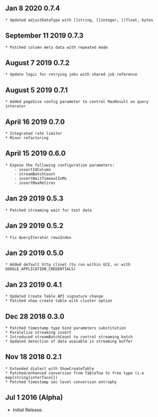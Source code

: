 ## Jan 8 2020 0.7.4
    * Updated adjustDataType with []string, []integer, []float, bytes

## September 11 2019 0.7.3
    * Patched column meta data with repeated mode 
    
## August 7 2019 0.7.2
    * Update logic for retrying jobs with shared job reference  
    
## August 5 2019 0.7.1
    * Added pageSize config parameter to control MaxResult on query interator

## April 16 2019 0.7.0
    * Integrated rate limiter
    * Minor refactoring

## April 15 2019 0.6.0
    * Expose the following configuration parameters:
        - insertIdColumn
        - streamBatchCount
        - insertWaitTimeoutInMs
        - insertMaxRetires

## Jan 29 2019 0.5.3
    * Patched streaming wait for test data

## Jan 29 2019 0.5.2
    * Fix QueryIterator rowsIndex

## Jan 29 2019 0.5.0
    * Added default http clinet (to run within GCE, or with GOOGLE_APPLICATION_CREDENTIALS)

## Jan 23 2019 0.4.1
    * Updated Create Table API signature change
    * Patched show create table with cluster option

## Dec 28 2018 0.3.0
    * Patched timestamp type bind parameters substitution
    * Paralelize streaming insert 
    * Introduced streamBatchCount to control streaming batch
    * Updated detection of data avaiable in streaming buffer

## Nov 18 2018 0.2.1
    * Extended dialect with ShowCreateTable
    * Patched/enhanced conversion from TableTow to free type (i.e map[string]interface{})
    * Patched timestamp sec level conversion entrophy

## Jul 1 2016 (Alpha)

  * Initial Release.

